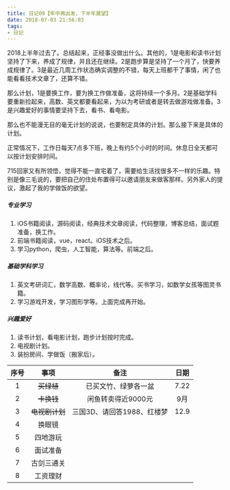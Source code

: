 ```yaml
---
title: 日记09【年中再出发，下半年展望】
date: 2018-07-03 21:56:03
tags:
- 日记
---
```


2018上半年过去了。总结起来，正经事没做出什么。其他的，1是电影和读书计划坚持了下来，养成了规律，并且还在继续。2是跑步算是坚持了一个月了，快要养成规律了。3是最近几周工作状态确实调整的不错，每天上班都干了事情，闲了也能看看技术文章了，还算不错。

那么计划，1是要换工作，要为换工作做准备，这将持续一个多月。2是基础学科要重新捡起来，高数、英文都要看起来，为以为考研或者是转去做游戏做准备。3是兴趣爱好的事情要坚持下去，看书、看电影。

那么也不能漫无目的毫无计划的说说，也要制定具体的计划。那么接下来是具体的计划。

正常情况下，工作日每天7点多下班，晚上有约5个小时的时间。休息日全天都可以按计划安排时间。

715回家又有所领悟，觉得不能一直宅着了，需要给生活找很多不一样的乐趣。特别是像三毛说的，要把自己的住处布置得可以邀请朋友来做客那样。另外家人的提议，激起了我的学做饭的欲望。

##### 专业学习
1. iOS书籍阅读，源码阅读，经典技术文章阅读，代码整理，博客总结，面试题准备，换工作。
2. 前端书籍阅读，vue，react。iOS技术之后。
3. 学习python，爬虫，人工智能，算法等。前端之后。

##### 基础学科学习
1. 英文考研词汇，数学高数、概率论，线代等。买书学习，如数学女孩等图灵书籍。
2. 学习游戏开发，学习图形学等。上面完成再开始。

##### 兴趣爱好
1. 读书计划，看电影计划，跑步计划按时完成。
2. 电视剧计划。
3. 装扮房间、学做饭（搬家后）。

|序号|事项|备注|日期|
|:-:|:-:|:-:|:-:|
|1|~~买绿植~~|已买文竹、绿萝各一盆|7.22|
|2|~~卡换钱~~|闲鱼转卖得近9000元|9月|
|3|~~电视剧计划~~|三国3D、请回答1988、红楼梦|12.9|
|4|换眼镜||
|5|四地游玩||
|6|面试准备|
|7|古剑三通关|
|8|工资理财|

